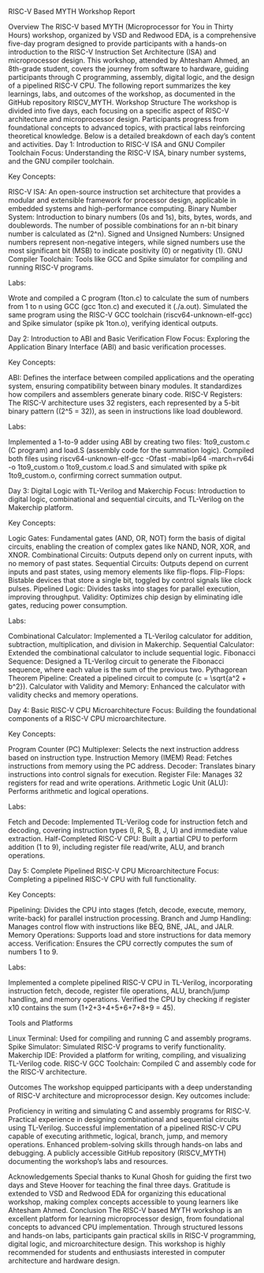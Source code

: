RISC-V Based MYTH Workshop Report

Overview
The RISC-V based MYTH (Microprocessor for You in Thirty Hours) workshop, organized by VSD and Redwood EDA, is a comprehensive five-day program designed to provide participants with a hands-on introduction to the RISC-V Instruction Set Architecture (ISA) and microprocessor design. This workshop, attended by Ahtesham Ahmed, an 8th-grade student, covers the journey from software to hardware, guiding participants through C programming, assembly, digital logic, and the design of a pipelined RISC-V CPU. The following report summarizes the key learnings, labs, and outcomes of the workshop, as documented in the GitHub repository RISCV_MYTH.
Workshop Structure
The workshop is divided into five days, each focusing on a specific aspect of RISC-V architecture and microprocessor design. Participants progress from foundational concepts to advanced topics, with practical labs reinforcing theoretical knowledge. Below is a detailed breakdown of each day’s content and activities.
Day 1: Introduction to RISC-V ISA and GNU Compiler Toolchain
Focus: Understanding the RISC-V ISA, binary number systems, and the GNU compiler toolchain.

Key Concepts:

RISC-V ISA: An open-source instruction set architecture that provides a modular and extensible framework for processor design, applicable in embedded systems and high-performance computing.
Binary Number System: Introduction to binary numbers (0s and 1s), bits, bytes, words, and doublewords. The number of possible combinations for an n-bit binary number is calculated as (2^n).
Signed and Unsigned Numbers: Unsigned numbers represent non-negative integers, while signed numbers use the most significant bit (MSB) to indicate positivity (0) or negativity (1).
GNU Compiler Toolchain: Tools like GCC and Spike simulator for compiling and running RISC-V programs.


Labs:

Wrote and compiled a C program (1ton.c) to calculate the sum of numbers from 1 to n using GCC (gcc 1ton.c) and executed it (./a.out).
Simulated the same program using the RISC-V GCC toolchain (riscv64-unknown-elf-gcc) and Spike simulator (spike pk 1ton.o), verifying identical outputs.



Day 2: Introduction to ABI and Basic Verification Flow
Focus: Exploring the Application Binary Interface (ABI) and basic verification processes.

Key Concepts:

ABI: Defines the interface between compiled applications and the operating system, ensuring compatibility between binary modules. It standardizes how compilers and assemblers generate binary code.
RISC-V Registers: The RISC-V architecture uses 32 registers, each represented by a 5-bit binary pattern ((2^5 = 32)), as seen in instructions like load doubleword.


Labs:

Implemented a 1-to-9 adder using ABI by creating two files: 1to9_custom.c (C program) and load.S (assembly code for the summation logic).
Compiled both files using riscv64-unknown-elf-gcc -Ofast -mabi=lp64 -march=rv64i -o 1to9_custom.o 1to9_custom.c load.S and simulated with spike pk 1to9_custom.o, confirming correct summation output.



Day 3: Digital Logic with TL-Verilog and Makerchip
Focus: Introduction to digital logic, combinational and sequential circuits, and TL-Verilog on the Makerchip platform.

Key Concepts:

Logic Gates: Fundamental gates (AND, OR, NOT) form the basis of digital circuits, enabling the creation of complex gates like NAND, NOR, XOR, and XNOR.
Combinational Circuits: Outputs depend only on current inputs, with no memory of past states.
Sequential Circuits: Outputs depend on current inputs and past states, using memory elements like flip-flops.
Flip-Flops: Bistable devices that store a single bit, toggled by control signals like clock pulses.
Pipelined Logic: Divides tasks into stages for parallel execution, improving throughput.
Validity: Optimizes chip design by eliminating idle gates, reducing power consumption.


Labs:

Combinational Calculator: Implemented a TL-Verilog calculator for addition, subtraction, multiplication, and division in Makerchip.
Sequential Calculator: Extended the combinational calculator to include sequential logic.
Fibonacci Sequence: Designed a TL-Verilog circuit to generate the Fibonacci sequence, where each value is the sum of the previous two.
Pythagorean Theorem Pipeline: Created a pipelined circuit to compute (c = \sqrt{a^2 + b^2}).
Calculator with Validity and Memory: Enhanced the calculator with validity checks and memory operations.



Day 4: Basic RISC-V CPU Microarchitecture
Focus: Building the foundational components of a RISC-V CPU microarchitecture.

Key Concepts:

Program Counter (PC) Multiplexer: Selects the next instruction address based on instruction type.
Instruction Memory (IMEM) Read: Fetches instructions from memory using the PC address.
Decoder: Translates binary instructions into control signals for execution.
Register File: Manages 32 registers for read and write operations.
Arithmetic Logic Unit (ALU): Performs arithmetic and logical operations.


Labs:

Fetch and Decode: Implemented TL-Verilog code for instruction fetch and decoding, covering instruction types (I, R, S, B, J, U) and immediate value extraction.
Half-Completed RISC-V CPU: Built a partial CPU to perform addition (1 to 9), including register file read/write, ALU, and branch operations.



Day 5: Complete Pipelined RISC-V CPU Microarchitecture
Focus: Completing a pipelined RISC-V CPU with full functionality.

Key Concepts:

Pipelining: Divides the CPU into stages (fetch, decode, execute, memory, write-back) for parallel instruction processing.
Branch and Jump Handling: Manages control flow with instructions like BEQ, BNE, JAL, and JALR.
Memory Operations: Supports load and store instructions for data memory access.
Verification: Ensures the CPU correctly computes the sum of numbers 1 to 9.


Labs:

Implemented a complete pipelined RISC-V CPU in TL-Verilog, incorporating instruction fetch, decode, register file operations, ALU, branch/jump handling, and memory operations.
Verified the CPU by checking if register x10 contains the sum (1+2+3+4+5+6+7+8+9 = 45).



Tools and Platforms

Linux Terminal: Used for compiling and running C and assembly programs.
Spike Simulator: Simulated RISC-V programs to verify functionality.
Makerchip IDE: Provided a platform for writing, compiling, and visualizing TL-Verilog code.
RISC-V GCC Toolchain: Compiled C and assembly code for the RISC-V architecture.

Outcomes
The workshop equipped participants with a deep understanding of RISC-V architecture and microprocessor design. Key outcomes include:

Proficiency in writing and simulating C and assembly programs for RISC-V.
Practical experience in designing combinational and sequential circuits using TL-Verilog.
Successful implementation of a pipelined RISC-V CPU capable of executing arithmetic, logical, branch, jump, and memory operations.
Enhanced problem-solving skills through hands-on labs and debugging.
A publicly accessible GitHub repository (RISCV_MYTH) documenting the workshop’s labs and resources.

Acknowledgements
Special thanks to Kunal Ghosh for guiding the first two days and Steve Hoover for teaching the final three days. Gratitude is extended to VSD and Redwood EDA for organizing this educational workshop, making complex concepts accessible to young learners like Ahtesham Ahmed.
Conclusion
The RISC-V based MYTH workshop is an excellent platform for learning microprocessor design, from foundational concepts to advanced CPU implementation. Through structured lessons and hands-on labs, participants gain practical skills in RISC-V programming, digital logic, and microarchitecture design. This workshop is highly recommended for students and enthusiasts interested in computer architecture and hardware design.
